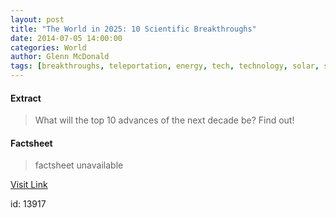 ```yaml
---
layout: post
title: "The World in 2025: 10 Scientific Breakthroughs"
date: 2014-07-05 14:00:00
categories: World
author: Glenn McDonald
tags: [breakthroughs, teleportation, energy, tech, technology, solar, solar energy, health, future technology]
---
```



#### Extract
>What will the top 10 advances of the next decade be? Find out!

#### Factsheet
>factsheet unavailable

[Visit Link](http://feedproxy.google.com/~r/DiscoveryNews-Top-Stories/~3/WNu_p42p9bU/the-world-in-2025-10-scientific-breakthroughs-140705.htm)

id:   13917
